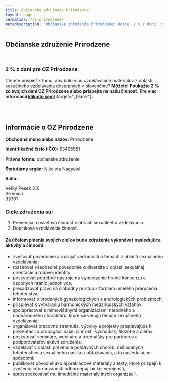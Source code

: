 ```yaml
---
title: Občianske združenie Prirodzene
layout: page
permalink: /oz-prirodzene/
metadescription: "Občianske združenie Prirodzene: údaje, 2 % z daní, ciele združenia."
---
```

## Občianske združenie Prirodzene

<br>

### **2 % z daní pre OZ Prirodzene**

Chcete prispieť k tomu, aby bolo viac vzdelávacích materiálov z oblasti sexuálneho vzdelávania dostupných v slovenčine? **Môžete! Poukážte 2 % zo svojich daní OZ Prirodzene alebo prispejte na našu činnosť. Pre viac informácií [kliknite sem](https://www.prirodzeneweb.sk/2-percenta/)**{:target="_blank"}**.** 

<br>

<br>

## Informácie o OZ Prirodzene

**Obchodné meno alebo názov:** Prirodzene

**Identifikačné číslo (IČO):** 53495551

**Právna forma:** občianske združenie

**Štatutárny orgán:** Nikoleta Nagyová

**Sídlo:**

Veľký Pesek 310\
Sikenica\
93701

### **Ciele združenia sú:**

1. Prevencia a osvetová činnosť v oblasti sexuálneho vzdelávania.
2. Doplnková vzdelávacia činnosť.

#### **Za účelom plnenia svojich cieľov bude združenie vykonávať nasledujúce aktivity a činnosti:**

* zvyšovať povedomie a rozvíjať vedomosti o témach z oblasti sexuálneho vzdelávania;
* rozširovať všeobecné povedomie o diverzite v oblasti sexuálnej orientácie a rodovej identity;
* poskytovať potrebné nástroje na vymedzenie hraníc konsenzu a osobných hraníc jednotlivca;
* presadzovať právo na slobodný prístup k formám umelého prerušenia tehotenstva;
* informovať o vrodených gynekologických a andrologických problémoch;
* prispievať k vytváraniu harmonických medziľudských vzťahov;
* spolupracovať s mimovládnymi organizáciami národného a nadnárodného charakteru, ktoré sa venujú témam sexuálneho vzdelávania;
* organizovať pracovné stretnutia, výcviky a projekty prispievajúce k prezentácii a propagácii našej činnosti, východísk, filozofie a cieľov;
* poskytovať semináre, webináre a prednášky pre partnerov a podporovateľov aktivít združenia;
* vzdelávať v oblasti prevencie pohlavných chorôb, nežiadaných tehotenstiev a sexuálneho násilia a obťažovania, a to nasledujúcimi spôsobmi:
* publikovať pôvodné ako aj prekladové materiály a texty, ktoré prispejú k zvýšeniu informovanosti odbornej aj laickej verejnosti,
* sprostredkovávať multimediálne materiály iných organizácií.